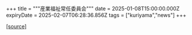 +++
title = """産業福祉常任委員会"""
date = 2025-01-08T15:00:00.000Z
expiryDate = 2025-02-07T06:28:36.856Z
tags = ["kuriyama","news"]
+++


[[source]](https://www.town.kuriyama.hokkaido.jp/site/gikai/29932.html)
